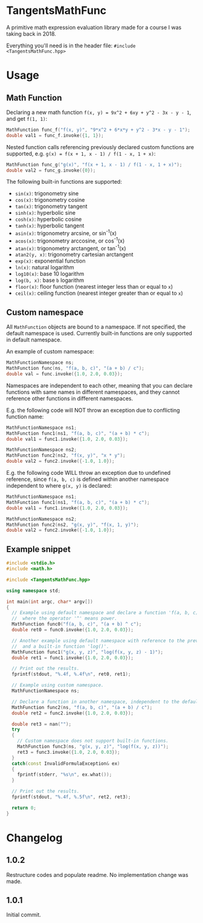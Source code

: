 # TangentsMathFunc
A primitive math expression evaluation library made for a course I was taking back in 2018.

Everything you'll need is in the header file: `#include <TangentsMathFunc.hpp>`

# Usage
## Math Function

Declaring a new math function `f(x, y) = 9x^2 + 6xy + y^2 - 3x - y - 1`, and get `f(1, 1)`:  
```C++
MathFunction func_f("f(x, y)", "9*x^2 + 6*x*y + y^2 - 3*x - y - 1");
double val1 = func_f.invoke({1, 1});
```

Nested function calls referencing previously declared custom functions are supported, e.g. `g(x) = f(x + 1, x - 1) / f(1 - x, 1 + x)`:
```C++
MathFunction func_g("g(x)", "f(x + 1, x - 1) / f(1 - x, 1 + x)");
double val2 = func_g.invoke({0});
```

The following built-in functions are supported:
 * `sin(x)`: trigonometry sine
 * `cos(x)`: trigonometry cosine
 * `tan(x)`: trigonometry tangent
 * `sinh(x)`: hyperbolic sine
 * `cosh(x)`: hyperbolic cosine
 * `tanh(x)`: hyperbolic tangent
 * `asin(x)`: trigonometry arcsine, or sin<sup>-1</sup>(x)
 * `acos(x)`: trigonometry arccosine, or cos<sup>-1</sup>(x)
 * `atan(x)`: trigonometry arctangent, or tan<sup>-1</sup>(x)
 * `atan2(y, x)`: trigonometry cartesian arctangent
 * `exp(x)`: exponential function
 * `ln(x)`: natural logarithm
 * `log10(x)`: base 10 logarithm
 * `log(b, x)`: base `b` logarithm
 * `floor(x)`: floor function (nearest integer less than or equal to `x`)
 * `ceil(x)`: ceiling function (nearest integer greater than or equal to `x`)

## Custom namespace
All `MathFunction` objects are bound to a namespace. If not specified, the default namespace is used. Currently built-in functions are only supported in default namespace.  

An example of custom namespace:
```C++
MathFunctionNamespace ns;
MathFunction func(ns, "f(a, b, c)", "(a + b) / c");
double val = func.invoke({1.0, 2.0, 0.03});
```

Namespaces are independent to each other, meaning that you can declare functions with same names in different namespaces, and they cannot reference other functions in different namespaces.

E.g. the following code will NOT throw an exception due to conflicting function name:
```C++
MathFunctionNamespace ns1;
MathFunction func1(ns1, "f(a, b, c)", "(a + b) * c");
double val1 = func1.invoke({1.0, 2.0, 0.03});

MathFunctionNamespace ns2;
MathFunction func2(ns2, "f(x, y)", "x * y");
double val2 = func2.invoke({-1.0, 1.0});
```

E.g. the following code WILL throw an exception due to undefined reference, since `f(a, b, c)` is defined within another namespace independent to where `g(x, y)` is declared:
```C++
MathFunctionNamespace ns1;
MathFunction func1(ns1, "f(a, b, c)", "(a + b) * c");
double val1 = func1.invoke({1.0, 2.0, 0.03});

MathFunctionNamespace ns2;
MathFunction func2(ns2, "g(x, y)", "f(x, 1, y)");
double val2 = func2.invoke({-1.0, 1.0});
```

## Example snippet 
```C++
#include <stdio.h>
#include <math.h>

#include <TangentsMathFunc.hpp>

using namespace std;

int main(int argc, char* argv[])
{
  // Example using default namespace and declare a function 'f(a, b, c) = (a + b) ^ c',
  //  where the operator '^' means power.
  MathFunction func0("f(a, b, c)", "(a + b) ^ c");
  double ret0 = func0.invoke({1.0, 2.0, 0.03});

  // Another example using default namespace with reference to the previously declared function
  //  and a built-in function 'log()'.
  MathFunction func1("g(x, y, z)", "log(f(x, y, z) - 1)");
  double ret1 = func1.invoke({1.0, 2.0, 0.03});

  // Print out the results.
  fprintf(stdout, "%.4f, %.4f\n", ret0, ret1);

  // Example using custom namespace.
  MathFunctionNamespace ns;

  // Declare a function in another namespace, independent to the default one.
  MathFunction func2(ns, "f(a, b, c)", "(a + b) / c");
  double ret2 = func2.invoke({1.0, 2.0, 0.03});

  double ret3 = nan("");
  try
  {
    // Custom namespace does not support built-in functions.
    MathFunction func3(ns, "g(x, y, z)", "log(f(x, y, z))");
    ret3 = func3.invoke({1.0, 2.0, 0.03});
  }
  catch(const InvalidFormulaException& ex)
  {
    fprintf(stderr, "%s\n", ex.what());
  }

  // Print out the results.
  fprintf(stdout, "%.4f, %.5f\n", ret2, ret3);

  return 0;
}
```
# Changelog
## 1.0.2
Restructure codes and populate readme. No implementation change was made.

## 1.0.1
Initial commit.
